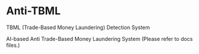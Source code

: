 # Anti-TBML
TBML (Trade-Based Money Laundering) Detection System

AI-based Anti Trade-Based Money Laundering System (Please refer to docs files.)
